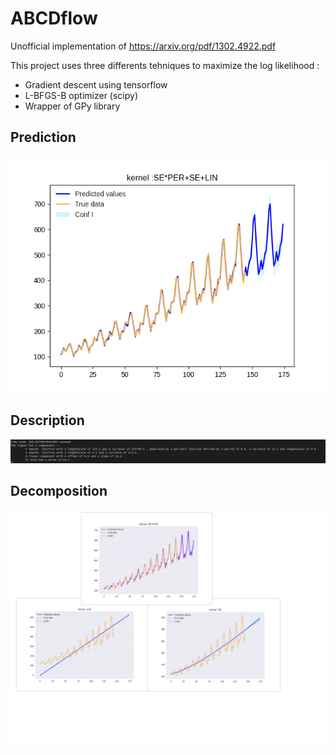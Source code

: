# ABCDflow 

Unofficial implementation of https://arxiv.org/pdf/1302.4922.pdf

This project uses three differents tehniques to maximize the log likelihood :
- Gradient descent using tensorflow 
- L-BFGS-B optimizer (scipy)
- Wrapper of GPy library


Prediction
----------
![Prediction](final_final.png)

Description
-----------
![Description](description.png)

Decomposition
-------------
![Decompo](decomp.png)
